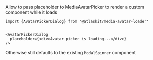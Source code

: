 Allow to pass placeholder to MediaAvatarPicker to render a custom component while it loads

```
import {AvatarPickerDialog} from '@atlaskit/media-avatar-loader'


<AvatarPickerDialog
  placeholder={<div>Avatar picker is loading...</div>}
/>
```

Otherwise still defaults to the existing `ModalSpinner` component